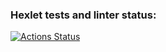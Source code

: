 ### Hexlet tests and linter status:
[![Actions Status](https://github.com/wasiliyterkin46/java-project-99/actions/workflows/hexlet-check.yml/badge.svg)](https://github.com/wasiliyterkin46/java-project-99/actions)